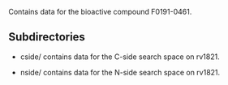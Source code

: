 Contains data for the bioactive compound F0191-0461.

## Subdirectories

- cside/ contains data for the C-side search space on rv1821.

- nside/ contains data for the N-side search space on rv1821.

